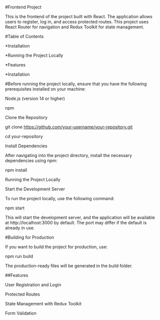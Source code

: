 #Frontend Project

This is the frontend of the project built with React. The application allows users to register, log in, and access protected routes. This project uses React Router for navigation and Redux Toolkit for state management.

#Table of Contents

*Installation

*Running the Project Locally

*Features

*Installation

#Before running the project locally, ensure that you have the following prerequisites installed on your machine:

Node.js (version 14 or higher)

npm

Clone the Repository

git clone https://github.com/your-username/your-repository.git

cd your-repository

Install Dependencies

After navigating into the project directory, install the necessary dependencies using npm:


npm install

Running the Project Locally

Start the Development Server

To run the project locally, use the following command:


npm start

This will start the development server, and the application will be available at http://localhost:3000 by default. The port may differ if the default is already in use.

#Building for Production

If you want to build the project for production, use:


npm run build

The production-ready files will be generated in the build folder.

##Features

User Registration and Login

Protected Routes

State Management with Redux Toolkit

Form Validation
